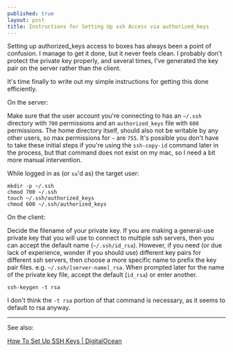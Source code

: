```yaml
---
published: true
layout: post
title: Instructions for Setting Up ssh Access via authorized_keys
---
```


Setting up authorized_keys access to boxes has always been a point of confusion. I manage to get it done, but it never feels clean. I probably don't protect the private key properly, and several times, I've generated the key pair on the server rather than the client.

It's time finally to write out my simple instructions for getting this done efficiently.

On the server:

Make sure that the user account you're connecting to has an `~/.ssh` directory with `700` permissions and an `authorized_keys` file with `600` permissions. The home directory itself, should also not be writable by any other users, so max permissions for `~` are `755`. It's possible you don't have to take these initial steps if you're using the `ssh-copy-id` command later in the process, but that command does not exist on my mac, so I need a bit more manual intervention.

While logged in as (or `su`'d as) the target user:

```
mkdir -p ~/.ssh
chmod 700 ~/.ssh
touch ~/.ssh/authorized_keys
chmod 600 ~/.ssh/authorized_keys
```

On the client:

Decide the filename of your private key. If you are making a general-use private key that you will use to connect to multiple ssh servers, then you can accept the default name (`~/.ssh/id_rsa`). However, if you need (or due lack of experience, wonder if you should use) different key pairs for different ssh servers, then choose a more specific name to prefix the key pair files. e.g. `~/.ssh/[server-name]_rsa`. When prompted later for the name of the private key file, accept the default (`id_rsa`) or enter another.

```
ssh-keygen -t rsa
```

I don't think the `-t rsa` portion of that command is necessary, as it seems to default to rsa anyway.

---

See also:

[How To Set Up SSH Keys | DigitalOcean](https://www.digitalocean.com/community/tutorials/how-to-set-up-ssh-keys--2)
